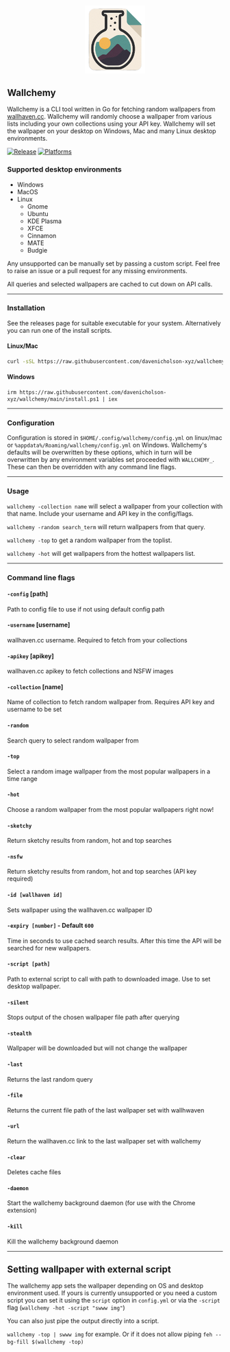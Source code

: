 <p align="center">
<img src="/images/logo.png" alt="wallchemy logo" width="140px"/>
<h2>Wallchemy</h2>
</p>

Wallchemy is a CLI tool written in Go for fetching random wallpapers from [wallhaven.cc](https://wallhaven.cc/). Wallchemy will randomly choose a wallpaper from various lists including your own collections using your API key. Wallchemy will set the wallpaper on your desktop on Windows, Mac and many Linux desktop environments. 

[![Release](https://img.shields.io/github/release/davenicholson-xyz/wallchemy.svg)](https://github.com/davenicholson-xyz/wallchemy/releases/latest)
[![Platforms](https://img.shields.io/badge/platforms-linux%20|%20macos%20|%20windows-blue)]()

### Supported desktop environments

- Windows
- MacOS
- Linux
  - Gnome
  - Ubuntu
  - KDE Plasma
  - XFCE
  - Cinnamon
  - MATE
  - Budgie

Any unsupported can be manually set by passing a custom script. Feel free to raise an issue or a pull request for any missing environments.

All queries and selected wallpapers are cached to cut down on API calls. 

---

### Installation

See the releases page for suitable executable for your system. Alternatively you can run one of the install scripts.

#### Linux/Mac


```sh
curl -sSL https://raw.githubusercontent.com/davenicholson-xyz/wallchemy/main/install.sh | bash
```

#### Windows

```
irm https://raw.githubusercontent.com/davenicholson-xyz/wallchemy/main/install.ps1 | iex
```

---

### Configuration 

Configuration is stored in `$HOME/.config/wallchemy/config.yml` on linux/mac or `%appdata%/Roaming/wallchemy/config.yml` on Windows. Wallchemy's defaults will be overwritten by these options, which in turn will be overwritten by any environment variables set proceeded with `WALLCHEMY_`. These can then be overridden with any command line flags.

---

### Usage

`wallchemy -collection name` will select a wallpaper from your collection with that name. Include your username and API key in the config/flags.

`wallchemy -random search_term` will return wallpapers from that query. 

`wallchemy -top` to get a random wallpaper from the toplist. 

`wallchemy -hot` will get wallpapers from the hottest wallpapers list.

---

### Command line flags

#### `-config` [path]
Path to config file to use if not using default config path

#### `-username` [username]
wallhaven.cc username. Required to fetch from your collections

#### `-apikey` [apikey]
wallhaven.cc apikey to fetch collections and NSFW images

#### `-collection` [name]
Name of collection to fetch random wallpaper from. Requires API key and username to be set

#### `-random`
Search query to select random wallpaper from

#### `-top`
Select a random image wallpaper from the most popular wallpapers in a time range

#### `-hot`
Choose a random wallpaper from the most popular wallpapers right now!

#### `-sketchy`
Return sketchy results from random, hot and top searches

#### `-nsfw`
Return sketchy results from random, hot and top searches (API key required)

#### `-id [wallhaven id]`
Sets wallpaper using the wallhaven.cc wallpaper ID

#### `-expiry [number]` - Default `600`
Time in seconds to use cached search results. After this time the API will be searched for new wallpapers.

#### `-script [path]`
Path to external script to call with path to downloaded image. Use to set desktop wallpaper.

#### `-silent`
Stops output of the chosen wallpaper file path after querying

#### `-stealth`
Wallpaper will be downloaded but will not change the wallpaper

#### `-last`
Returns the last random query

#### `-file`
Returns the current file path of the last wallpaper set with wallhwaven

#### `-url`
Return the wallhaven.cc link to the last wallpaper set with wallchemy

#### `-clear`
Deletes cache files

#### `-daemon`
Start the wallchemy background daemon (for use with the Chrome extension)

#### `-kill`
Kill the wallchemy background daemon

---

## Setting wallpaper with external script

The wallchemy app sets the wallpaper depending on OS and desktop environment used. If yours is currently unsupported or you need a custom script you can set it using the `script` option in `config.yml` or via the `-script` flag (`wallchemy -hot -script "swww img"`)

You can also just pipe the output directly into a script.

`wallchemy -top | swww img` for example. Or if it does not allow piping `feh --bg-fill $(wallchemy -top)`



